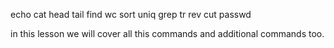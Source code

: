 echo
cat
head
tail
find
wc
sort
uniq
grep
tr
rev
cut
passwd

in this lesson we will cover all this commands and additional commands too.